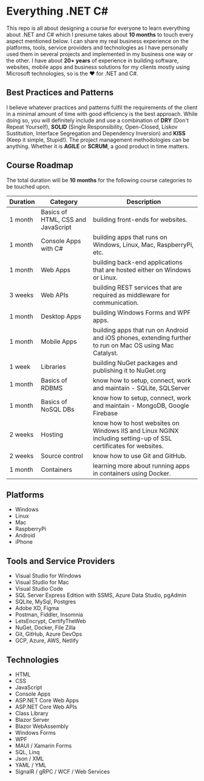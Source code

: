 # Everything .NET C#
This repo is all about designing a course for everyone to learn everything about .NET and C# which I presume takes about **10 months** to touch every aspect mentioned below. I can share my real business experience on the platforms, tools, service providers and technologies as I have personally used them in several projects and implemented in my business one way or the other. I have about **20+ years** of experience in building software, websites, mobile apps and business solutions for my clients mostly using Microsoft technologies, so is the :heart: for .NET and C#.

## Best Practices and Patterns
I believe whatever practices and patterns fulfil the requirements of the client in a minimal amount of time with good efficiency is the best approach. While doing so, you will definitely include and use a combination of **DRY** (Don't Repeat Yourself), **SOLID** (Single Responsibility, Open-Closed, Liskov Sustitution, Interface Segregation and Dependency Inversion) and **KISS** (Keep it simple, Stupid!). The project management methodologies can be anything. Whether it is **AGILE** or **SCRUM**, a good product in time matters.

## Course Roadmap
The total duration will be **10 months** for the following course categories to be touched upon.

|Duration|Category|Description|
|--------|--------|-----------|
|1 month|Basics of HTML, CSS and JavaScript|building front-ends for websites.|
|1 month|Console Apps with C#|building apps that runs on Windows, Linux, Mac, RaspberryPi, etc.|
|1 month|Web Apps|building back-end applications that are hosted either on Windows or Linux.|
|3 weeks|Web APIs|building REST services that are required as middleware for communication.|
|1 month|Desktop Apps|building Windows Forms and WPF apps.|
|1 month|Mobile Apps|building apps that run on Android and iOS phones, extending further to run on Mac OS using Mac Catalyst.|
|1 week|Libraries|building NuGet packages and publishing it to NuGet.org|
|1 month|Basics of RDBMS|know how to setup, connect, work and maintain - SQLite, SQLServer|
|1 month|Basics of NoSQL DBs|know how to setup, connect, work and maintain - MongoDB, Google Firebase|
|2 weeks|Hosting|know how to host websites on Windows IIS and Linux NGINX including setting-up of SSL certificates for websites.|
|2 weeks|Source control|know how to use Git and GitHub.|
|1 month|Containers|learning more about running apps in containers using Docker.|

## Platforms
- Windows
- Linux
- Mac
- RaspberryPi
- Android
- iPhone

## Tools and Service Providers
- Visual Studio for Windows
- Visual Studio for Mac
- Visual Studio Code
- SQL Server Express Edition with SSMS, Azure Data Studio, pgAdmin
- SQLite, MySql, Postgres
- Adobe XD, Figma
- Postman, Fiddler, Insomnia
- LetsEncrypt, CertifyTheWeb
- NuGet, Docker, File Zilla
- Git, GitHub, Azure DevOps
- GCP, Azure, AWS, Netlify

## Technologies
- HTML
- CSS
- JavaScript
- Console Apps
- ASP.NET Core Web Apps
- ASP.NET Core Web APIs
- Class Library
- Blazor Server
- Blazor WebAssembly
- Windows Forms
- WPF
- MAUI / Xamarin Forms
- SQL, Linq
- Json / XML
- YAML / YML
- SignalR / gRPC / WCF / Web Services
